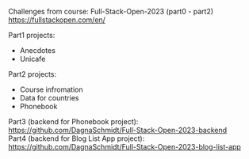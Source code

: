 Challenges from course: Full-Stack-Open-2023 (part0 - part2) </br>
https://fullstackopen.com/en/ </br>

Part1 projects:
- Anecdotes
- Unicafe

Part2 projects:
- Course infromation
- Data for countries
- Phonebook


Part3 (backend for Phonebook project): </br>
https://github.com/DagnaSchmidt/Full-Stack-Open-2023-backend </br>
Part4 (backend for Blog List App project): </br>
https://github.com/DagnaSchmidt/Full-Stack-Open-2023-blog-list-app </br>
